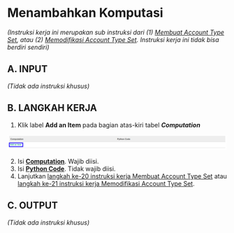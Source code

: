 # Menambahkan Komputasi

*(Instruksi kerja ini merupakan sub instruksi dari (1) [Membuat Account Type Set](./membuat.md), atau (2) [Memodifikasi Account Type Set](./memodifikasi.md). Instruksi kerja ini tidak bisa berdiri sendiri)*

## A. INPUT

*(Tidak ada instruksi khusus)*

## B. LANGKAH KERJA

1. Klik label **Add an Item** pada bagian atas-kiri tabel ***Computation***

![](../../../img/account-type-set/label-add-item-komputasi.png)

2. Isi **[Computation](./penjelasan.md#field-computation)**. Wajib diisi.
3. Isi **[Python Code](./penjelasan.md#field-python-code)**. Tidak wajib diisi.
4. Lanjutkan [langkah ke-20 instruksi kerja Membuat Account Type Set](./membuat.md#l20) atau [langkah ke-21 instruksi kerja Memodifikasi Account Type Set](./memodifikasi.md#l21).

## C. OUTPUT

*(Tidak ada instruksi khusus)*
